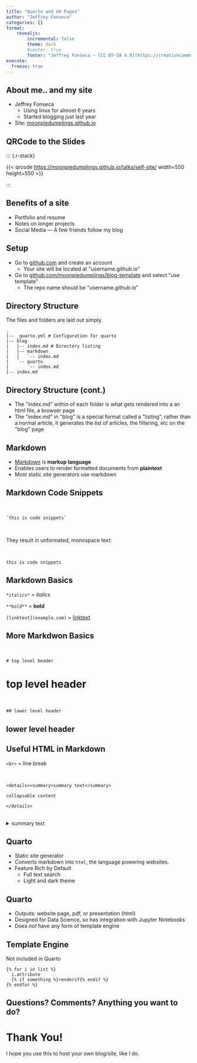 ```yaml
---
title: "Quarto and GH Pages"
author: "Jeffrey Fonseca"
categories: []
format: 
    revealjs:
        incremental: false
        theme: dark
        #center: true
        footer: "Jeffrey Fonseca — [CC BY-SA 4.0](https://creativecommons.org/licenses/by-sa/4.0/)"
execute:
  freeze: true
---
```


## About me.. and my site

* Jeffrey Fonseca
  - Using linux for almost 6 years
  - Started blogging just last year
* Site: [moonpiedumplings.github.io](https://moonpiedumplings.github.io/)

## QRCode to the Slides

::: {.r-stack}

{{< qrcode https://moonpiedumplings.github.io/talks/self-site/ width=550 height=550 >}}

:::

## Benefits of a site

* Portfolio and resume
* Notes on longer projects
* Social Media — A few friends follow my blog


## Setup

* Go to [github.com](https://github.com) and create an account
  - Your site will be located at "username.github.io"
* Go to [github.com/moonpiedumplings/blog-template](https://github.com/moonpiedumplings/blog-template) and select "use template"
  - The repo name should be "username.github.io"


## Directory Structure

The files and folders are laid out simply. 

```{.default}
.
|-- _quarto.yml # Configuration for quarto
|-- blog
|   |-- index.md # Directory listing
|   |-- markdown
|   |   `-- index.md
|   `-- quarto
|       `-- index.md
|-- index.md
```

## Directory Structure (cont.)

* The "index.md" within of each folder is what gets rendered into a an html file, a browser page
* The "index.md" in "blog" is a special format called a "listing", rather than a normal article, it generates the list of articles, the filtering, etc on the "blog" page

## Markdown

* [Markdown](https://en.wikipedia.org/wiki/Markdown) is **markup language**
* Enables users to render formatted documents from **plaintext**
* Most static site generators use markdown


## Markdown Code Snippets

<br>

```
`this is code snippets`
```

<br>

They result in unformated, monospace text:

<br>

`this is code snippets`

## Markdown Basics

`*italics*` = *italics*

`**bold**` = **bold**

`[linktext](example.com)` = [linktext](example.com)

## More Markdwon Basics

<br>

`# top level header`

<h1>top level header</h1>

<br>

`## lower level header`

<h2>lower level header<h2>

## Useful HTML in Markdown

`<br>` = line break

<br>

```{.html}
<details><summary>summary text</summary>

collapsable content

</details>
```

<br>

<details><summary>summary text</summary>collapsable content</details>


## Quarto

* Static site generator
* Converts markdown into `html`, the language powering websites.
* Feature Rich by Default
  - Full text search
  - Light and dark theme

## Quarto
* Outputs: website page, pdf, or presentation (html)
* Designed for Data Science, so has integration with Jupyter Notebooks
* Does *not* have any form of template engine


## Template Engine

Not included in Quarto

```{.jinja2}
{% for i in list %}
  i.attribute
  {% if something %}renderif{% endif %}
{% endfor %}
```

## Questions? Comments? Anything you want to do?

# Thank You!

I hope you use this to host your own blog/site, like I do.


